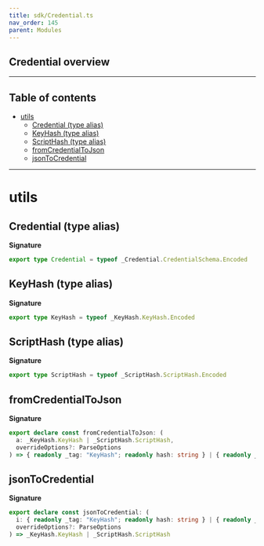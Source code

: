 ```yaml
---
title: sdk/Credential.ts
nav_order: 145
parent: Modules
---
```


## Credential overview

---

<h2 class="text-delta">Table of contents</h2>

- [utils](#utils)
  - [Credential (type alias)](#credential-type-alias)
  - [KeyHash (type alias)](#keyhash-type-alias)
  - [ScriptHash (type alias)](#scripthash-type-alias)
  - [fromCredentialToJson](#fromcredentialtojson)
  - [jsonToCredential](#jsontocredential)

---

# utils

## Credential (type alias)

**Signature**

```ts
export type Credential = typeof _Credential.CredentialSchema.Encoded
```

## KeyHash (type alias)

**Signature**

```ts
export type KeyHash = typeof _KeyHash.KeyHash.Encoded
```

## ScriptHash (type alias)

**Signature**

```ts
export type ScriptHash = typeof _ScriptHash.ScriptHash.Encoded
```

## fromCredentialToJson

**Signature**

```ts
export declare const fromCredentialToJson: (
  a: _KeyHash.KeyHash | _ScriptHash.ScriptHash,
  overrideOptions?: ParseOptions
) => { readonly _tag: "KeyHash"; readonly hash: string } | { readonly _tag: "ScriptHash"; readonly hash: string }
```

## jsonToCredential

**Signature**

```ts
export declare const jsonToCredential: (
  i: { readonly _tag: "KeyHash"; readonly hash: string } | { readonly _tag: "ScriptHash"; readonly hash: string },
  overrideOptions?: ParseOptions
) => _KeyHash.KeyHash | _ScriptHash.ScriptHash
```
